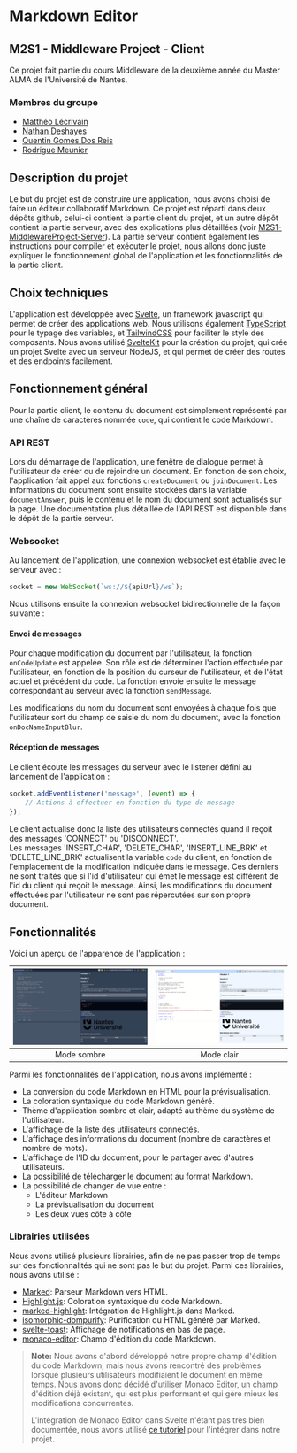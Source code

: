 # Markdown Editor

## M2S1 - Middleware Project - Client

Ce projet fait partie du cours Middleware de la deuxième année du Master ALMA de l'Université de Nantes.

### Membres du groupe
- [Matthéo Lécrivain](https://github.com/MattheoLec)
- [Nathan Deshayes](https://github.com/nathan-art)
- [Quentin Gomes Dos Reis](https://github.com/QGdev)
- [Rodrigue Meunier](https://github.com/Rod4401)

## Description du projet

Le but du projet est de construire une application, nous avons choisi de faire un éditeur collaboratif Markdown.
Ce projet est réparti dans deux dépôts github, celui-ci contient la partie client du projet, et un autre dépôt contient la partie serveur, avec des explications plus détaillées (voir [M2S1-MiddlewareProject-Server](https://github.com/QGdev/M2S1-MiddlewareProject-Server)).
La partie serveur contient également les instructions pour compiler et exécuter le projet, nous allons donc juste expliquer le fonctionnement global de l'application et les fonctionnalités de la partie client.

## Choix techniques

L'application est développée avec [Svelte](https://svelte.dev/), un framework javascript qui permet de créer des applications web. Nous utilisons également [TypeScript](https://www.typescriptlang.org/) pour le typage des variables, et [TailwindCSS](https://tailwindcss.com/) pour faciliter le style des composants.
Nous avons utilisé [SvelteKit](https://kit.svelte.dev/) pour la création du projet, qui crée un projet Svelte avec un serveur NodeJS, et qui permet de créer des routes et des endpoints facilement.

## Fonctionnement général

Pour la partie client, le contenu du document est simplement représenté par une chaîne de caractères nommée `code`, qui contient le code Markdown.

### API REST

Lors du démarrage de l'application, une fenêtre de dialogue permet à l'utilisateur de créer ou de rejoindre un document.
En fonction de son choix, l'application fait appel aux fonctions `createDocument` ou `joinDocument`.
Les informations du document sont ensuite stockées dans la variable `documentAnswer`, puis le contenu et le nom du document sont actualisés sur la page.
Une documentation plus détaillée de l'API REST est disponible dans le dépôt de la partie serveur.

### Websocket

Au lancement de l'application, une connexion websocket est établie avec le serveur avec :

```javascript
socket = new WebSocket(`ws://${apiUrl}/ws`);
```

Nous utilisons ensuite la connexion websocket bidirectionnelle de la façon suivante :

#### Envoi de messages

Pour chaque modification du document par l'utilisateur, la fonction `onCodeUpdate` est appelée.
Son rôle est de déterminer l'action effectuée par l'utilisateur, en fonction de la position du curseur de l'utilisateur, et de l'état actuel et précédent du code.
La fonction envoie ensuite le message correspondant au serveur avec la fonction `sendMessage`.

Les modifications du nom du document sont envoyées à chaque fois que l'utilisateur sort du champ de saisie du nom du document, avec la fonction `onDocNameInputBlur`.

#### Réception de messages

Le client écoute les messages du serveur avec le listener défini au lancement de l'application :

```javascript
socket.addEventListener('message', (event) => {
    // Actions à effectuer en fonction du type de message
});
```

Le client actualise donc la liste des utilisateurs connectés quand il reçoit des messages 'CONNECT' ou 'DISCONNECT'.\
Les messages 'INSERT_CHAR', 'DELETE_CHAR', 'INSERT_LINE_BRK' et 'DELETE_LINE_BRK' actualisent la variable `code` du client, en fonction de l'emplacement de la modification indiquée dans le message.
Ces derniers ne sont traités que si l'id d'utilisateur qui émet le message est différent de l'id du client qui reçoit le message.
Ainsi, les modifications du document effectuées par l'utilisateur ne sont pas répercutées sur son propre document.

## Fonctionnalités

Voici un aperçu de l'apparence de l'application :

| ![](./docs/img/dark_mode.png) | ![](./docs/img/light_mode.png) |
|:-----------------------------:|:------------------------------:|
|          Mode sombre          |           Mode clair           |

Parmi les fonctionnalités de l'application, nous avons implémenté :

- La conversion du code Markdown en HTML pour la prévisualisation.
- La coloration syntaxique du code Markdown généré.
- Thème d'application sombre et clair, adapté au thème du système de l'utilisateur.
- L'affichage de la liste des utilisateurs connectés.
- L'affichage des informations du document (nombre de caractères et nombre de mots).
- L'affichage de l'ID du document, pour le partager avec d'autres utilisateurs.
- La possibilité de télécharger le document au format Markdown.
- La possibilité de changer de vue entre :
  - L'éditeur Markdown
  - La prévisualisation du document
  - Les deux vues côte à côte

### Librairies utilisées

Nous avons utilisé plusieurs librairies, afin de ne pas passer trop de temps sur des fonctionnalités qui ne sont pas le but du projet.
Parmi ces librairies, nous avons utilisé :

- [Marked](https://github.com/markedjs/marked): Parseur Markdown vers HTML.
- [Highlight.js](https://github.com/highlightjs/highlight.js): Coloration syntaxique du code Markdown.
- [marked-highlight](https://github.com/markedjs/marked-highlight): Intégration de Highlight.js dans Marked.
- [isomorphic-dompurify](https://github.com/kkomelin/isomorphic-dompurify): Purification du HTML généré par Marked.
- [svelte-toast](https://github.com/zerodevx/svelte-toast): Affichage de notifications en bas de page.
- [monaco-editor](https://github.com/microsoft/monaco-editor): Champ d'édition du code Markdown.

> **Note:** Nous avons d'abord développé notre propre champ d'édition du code Markdown, mais nous avons rencontré des problèmes lorsque plusieurs utilisateurs modifiaient le document en même temps.
> Nous avons donc décidé d'utiliser Monaco Editor, un champ d'édition déjà existant, qui est plus performant et qui gère mieux les modifications concurrentes.
>
> L'intégration de Monaco Editor dans Svelte n'étant pas très bien documentée, nous avons utilisé [ce tutoriel](https://www.codelantis.com/blog/sveltekit-monaco-editor) pour l'intégrer dans notre projet.
